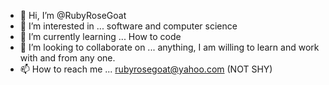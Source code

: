- 👋 Hi, I’m @RubyRoseGoat
- 👀 I’m interested in ... software and computer science
- 🌱 I’m currently learning ... How to code
- 💞️ I’m looking to collaborate on ... anything, I am willing to learn and work with and from any one.
- 📫 How to reach me ... rubyrosegoat@yahoo.com (NOT SHY)

<!---
RubyRoseGoat/RubyRoseGoat is a ✨ special ✨ repository because its `README.md` (this file) appears on your GitHub profile.
You can click the Preview link to take a look at your changes.
--->
